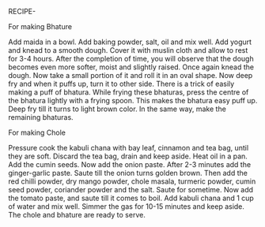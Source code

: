 RECIPE-

For making Bhature

Add maida in a bowl.
Add baking powder, salt, oil and mix well.
Add yogurt and knead to a smooth dough.
Cover it with muslin cloth and allow to rest for 3-4 hours.
After the completion of time, you will observe that the dough becomes even more softer, moist and slightly raised.
Once again knead the dough.
Now take a small portion of it and roll it in an oval shape.
Now deep fry and when it puffs up, turn it to other side.
There is a trick of easily making a puff of bhatura.
While frying these bhaturas, press the centre of the bhatura lightly with a frying spoon. This makes the bhatura easy puff up.
Deep fry till it turns to light brown color.
In the same way, make the remaining bhaturas.

For making Chole

Pressure cook the kabuli chana with bay leaf, cinnamon and tea bag, until they are soft.
Discard the tea bag, drain and keep aside.
Heat oil in a pan. Add the cumin seeds.
Now add the onion paste. After 2-3 minutes add the ginger-garlic paste.
Saute till the onion turns golden brown.
Then add the red chilli powder, dry mango powder, chole masala, turmeric powder, cumin seed powder, coriander powder and the salt.
Saute for sometime.
Now add the tomato paste, and saute till it comes to boil.
Add kabuli chana and 1 cup of water and mix well.
Simmer the gas for 10-15 minutes and keep aside.
The chole and bhature are ready to serve.